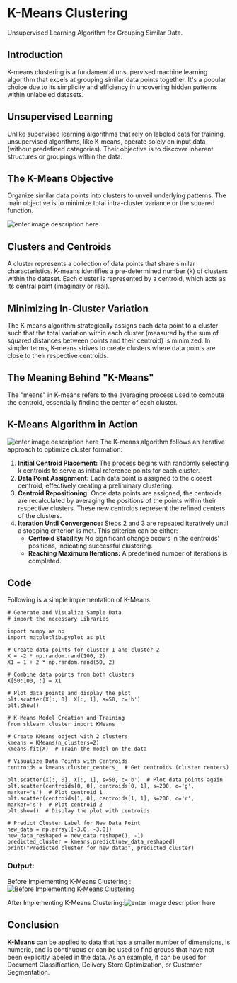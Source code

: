 # K-Means Clustering 
Unsupervised Learning Algorithm for Grouping Similar Data.
## Introduction
K-means clustering is a fundamental unsupervised machine learning algorithm that excels at grouping similar data points together. It's a popular choice due to its simplicity and efficiency in uncovering hidden patterns within unlabeled datasets.
## Unsupervised Learning
Unlike supervised learning algorithms that rely on labeled data for training, unsupervised algorithms, like K-means, operate solely on input data (without predefined categories). Their objective is to discover inherent structures or groupings within the data.
## The K-Means Objective
Organize similar data points into clusters to unveil underlying patterns. The main objective is to minimize total intra-cluster variance or the squared function.

![enter image description here](https://encrypted-tbn2.gstatic.com/images?q=tbn:ANd9GcQnDTFfxrrAttYMwwjZV0RAA8J8rmUxgrnWc2gU_ArEqrxEMlHm)
## Clusters and Centroids
A cluster represents a collection of data points that share similar characteristics. K-means identifies a pre-determined number (k) of clusters within the dataset. Each cluster is represented by a centroid, which acts as its central point (imaginary or real).
## Minimizing In-Cluster Variation
The K-means algorithm strategically assigns each data point to a cluster such that the total variation within each cluster (measured by the sum of squared distances between points and their centroid) is minimized. In simpler terms, K-means strives to create clusters where data points are close to their respective centroids.
## The Meaning Behind "K-Means"
The "means" in K-means refers to the averaging process used to compute the centroid, essentially finding the center of each cluster.
## K-Means Algorithm in Action
![enter image description here](https://d3i71xaburhd42.cloudfront.net/2f49631bb3103a61fbc3045dd035c3d8f2175887/11-Figure2-1.png)
The K-means algorithm follows an iterative approach to optimize cluster formation:

1.  **Initial Centroid Placement:** The process begins with randomly selecting k centroids to serve as initial reference points for each cluster.
2.  **Data Point Assignment:** Each data point is assigned to the closest centroid, effectively creating a preliminary clustering.
3.  **Centroid Repositioning:** Once data points are assigned, the centroids are recalculated by averaging the positions of the points within their respective clusters. These new centroids represent the refined centers of the clusters.
4.  **Iteration Until Convergence:** Steps 2 and 3 are repeated iteratively until a stopping criterion is met. This criterion can be either:
    -   **Centroid Stability:** No significant change occurs in the centroids' positions, indicating successful clustering.
    -   **Reaching Maximum Iterations:** A predefined number of iterations is completed.
 ##  Code
 Following is a simple implementation of K-Means.
 
	
	# Generate and Visualize Sample Data
	# import the necessary Libraries 
	
	import numpy as np
	import matplotlib.pyplot as plt

    # Create data points for cluster 1 and cluster 2
	X = -2 * np.random.rand(100, 2) 
	X1 = 1 + 2 * np.random.rand(50, 2)
	
	# Combine data points from both clusters  
	X[50:100, :] = X1
	  
    # Plot data points and display the plot
	plt.scatter(X[:, 0], X[:, 1], s=50, c='b')  
	plt.show()  

	# K-Means Model Creation and Training 
	from sklearn.cluster import KMeans
    
    # Create KMeans object with 2 clusters
	kmeans = KMeans(n_clusters=2)  
	kmeans.fit(X)  # Train the model on the data

	# Visualize Data Points with Centroids 
	centroids = kmeans.cluster_centers_  # Get centroids (cluster centers)

	plt.scatter(X[:, 0], X[:, 1], s=50, c='b')  # Plot data points again
	plt.scatter(centroids[0, 0], centroids[0, 1], s=200, c='g', marker='s')  # Plot centroid 1
	plt.scatter(centroids[1, 0], centroids[1, 1], s=200, c='r', marker='s')  # Plot centroid 2
	plt.show()  # Display the plot with centroids

	# Predict Cluster Label for New Data Point 
	new_data = np.array([-3.0, -3.0])
	new_data_reshaped = new_data.reshape(1, -1)
	predicted_cluster = kmeans.predict(new_data_reshaped)
	print("Predicted cluster for new data:", predicted_cluster)

 ### Output:
 Before Implementing K-Means Clustering :
![Before Implementing K-Means Clustering](https://miro.medium.com/v2/resize:fit:640/format:webp/1*jnyQxmEj7rFhazeMH7KXVg.png)
                    
 
 After Implementing K-Means Clustering:![enter image description here](https://miro.medium.com/v2/resize:fit:640/format:webp/1*H3L3EH3Jh6kWFmbec0ewKA.png)
## Conclusion
**K-Means** can be applied to data that has a smaller number of dimensions, is numeric, and is continuous or can be used to find groups that have not been explicitly labeled in the data. As an example, it can be used for Document Classification, Delivery Store Optimization, or Customer Segmentation.




 

	

